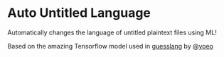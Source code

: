 # Auto Untitled Language

Automatically changes the language of untitled plaintext files using ML!

Based on the amazing Tensorflow model used in [guesslang](https://github.com/yoeo/guesslang) by [@yoeo](https://github.com/yoeo)
